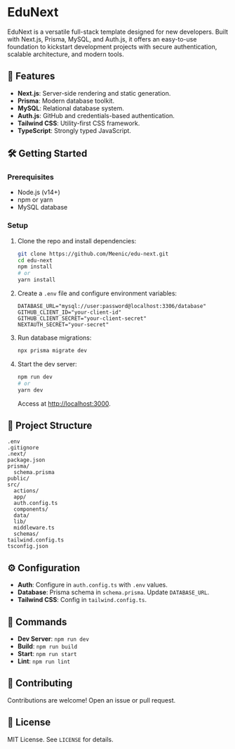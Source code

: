 # EduNext

EduNext is a versatile full-stack template designed for new developers. Built with Next.js, Prisma, MySQL, and Auth.js, it offers an easy-to-use foundation to kickstart development projects with secure authentication, scalable architecture, and modern tools.

## 🚀 Features

- **Next.js**: Server-side rendering and static generation.
- **Prisma**: Modern database toolkit.
- **MySQL**: Relational database system.
- **Auth.js**: GitHub and credentials-based authentication.
- **Tailwind CSS**: Utility-first CSS framework.
- **TypeScript**: Strongly typed JavaScript.

## 🛠 Getting Started

### Prerequisites

- Node.js (v14+)
- npm or yarn
- MySQL database

### Setup

1. Clone the repo and install dependencies:

   ```sh
   git clone https://github.com/Meenic/edu-next.git
   cd edu-next
   npm install
   # or
   yarn install
   ```

2. Create a `.env` file and configure environment variables:

   ```env
   DATABASE_URL="mysql://user:password@localhost:3306/database"
   GITHUB_CLIENT_ID="your-client-id"
   GITHUB_CLIENT_SECRET="your-client-secret"
   NEXTAUTH_SECRET="your-secret"
   ```

3. Run database migrations:

   ```sh
   npx prisma migrate dev
   ```

4. Start the dev server:

   ```sh
   npm run dev
   # or
   yarn dev
   ```

   Access at [http://localhost:3000](http://localhost:3000).

## 📂 Project Structure

```plaintext
.env
.gitignore
.next/
package.json
prisma/
  schema.prisma
public/
src/
  actions/
  app/
  auth.config.ts
  components/
  data/
  lib/
  middleware.ts
  schemas/
tailwind.config.ts
tsconfig.json
```

## ⚙️ Configuration

- **Auth**: Configure in `auth.config.ts` with `.env` values.
- **Database**: Prisma schema in `schema.prisma`. Update `DATABASE_URL`.
- **Tailwind CSS**: Config in `tailwind.config.ts`.

## 🧾 Commands

- **Dev Server**: `npm run dev`
- **Build**: `npm run build`
- **Start**: `npm run start`
- **Lint**: `npm run lint`

## 🤝 Contributing

Contributions are welcome! Open an issue or pull request.

## 📜 License

MIT License. See `LICENSE` for details.
